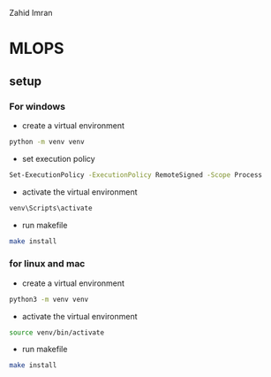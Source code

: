 
Zahid Imran

# MLOPS

## setup

### For windows

- create a virtual environment

```bash
python -m venv venv
```

- set execution policy

```bash
Set-ExecutionPolicy -ExecutionPolicy RemoteSigned -Scope Process
```

- activate the virtual environment

```bash
venv\Scripts\activate
```

- run makefile

```bash
make install
```

### for linux and mac

- create a virtual environment

```bash
python3 -m venv venv
```

- activate the virtual environment

```bash
source venv/bin/activate
```

- run makefile

```bash
make install
```
